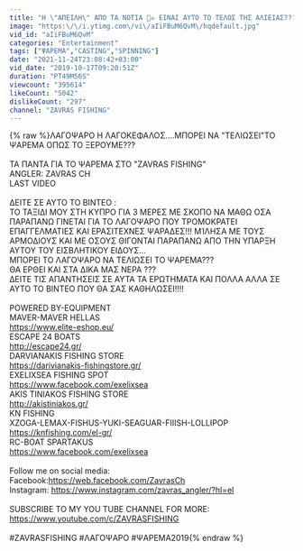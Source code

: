```yaml
---
title: "Η \"ΑΠΕΙΛΗ\" ΑΠΟ ΤΑ ΝΟΤΙΑ 🏴‍☠️ ΕΙΝΑΙ ΑΥΤΟ ΤΟ ΤΕΛΟΣ ΤΗΣ ΑΛΙΕΙΑΣ???ΕΡΕΥΝΑ ΓΙΑ ΤΑ ΛΑΓΟΨΑΡΑ ΣΤΗΝ ΚΥΠΡΟ!!!"
image: "https:\/\/i.ytimg.com\/vi\/aIiFBuM6QvM\/hqdefault.jpg"
vid_id: "aIiFBuM6QvM"
categories: "Entertainment"
tags: ["ΨΑΡΕΜΑ","CASTING","SPINNING"]
date: "2021-11-24T23:08:42+03:00"
vid_date: "2019-10-17T09:20:51Z"
duration: "PT49M56S"
viewcount: "395614"
likeCount: "5042"
dislikeCount: "297"
channel: "ZAVRAS FISHING"
---
```

{% raw %}ΛΑΓΟΨΑΡΟ Η ΛΑΓΟΚΕΦΑΛΟΣ....ΜΠΟΡΕΙ ΝΑ &quot;ΤΕΛΙΩΣΕΙ&quot;ΤΟ ΨΑΡΕΜΑ ΟΠΩΣ ΤΟ ΞΕΡΟΥΜΕ???<br /><br />ΤΑ ΠΑΝΤΑ ΓΙΑ ΤΟ ΨΑΡΕΜΑ ΣΤΟ &quot;ZAVRAS FISHING&quot;<br />ANGLER: ZAVRAS CH<br />LAST VIDEO<br /><br />ΔΕΙΤΕ ΣΕ ΑΥΤΟ ΤΟ ΒΙΝΤΕΟ :<br />ΤΟ ΤΑΞΙΔΙ ΜΟΥ ΣΤΗ ΚΥΠΡΟ ΓΙΑ 3 ΜΕΡΕΣ ΜΕ ΣΚΟΠΟ ΝΑ ΜΑΘΩ ΟΣΑ ΠΑΡΑΠΑΝΩ ΓΙΝΕΤΑΙ ΓΙΑ ΤΟ ΛΑΓΟΨΑΡΟ ΠΟΥ ΤΡΟΜΟΚΡΑΤΕΙ ΕΠΑΓΓΕΛΜΑΤΙΕΣ ΚΑΙ ΕΡΑΣΙΤΕΧΝΕΣ ΨΑΡΑΔΕΣ!!! ΜΊΛΗΣΑ ΜΕ ΤΟΥΣ ΑΡΜΟΔΙΟΥΣ ΚΑΙ ΜΕ ΟΣΟΥΣ ΘΙΓΟΝΤΑΙ ΠΑΡΑΠΑΝΩ ΑΠΟ ΤΗΝ ΥΠΑΡΞΗ ΑΥΤΟΥ ΤΟΥ ΕΙΣΒΛΗΤΙΚΟΥ ΕΙΔΟΥΣ...<br />ΜΠΟΡΕΙ ΤΟ ΛΑΓΟΨΑΡΟ ΝΑ ΤΕΛΙΩΣΕΙ ΤΟ ΨΑΡΕΜΑ???<br />ΘΑ ΕΡΘΕΙ ΚΑΙ ΣΤΑ ΔΙΚΑ ΜΑΣ ΝΕΡΑ ???<br />ΔΕΙΤΕ ΤΙΣ ΑΠΑΝΤΗΣΕΙΣ ΣΕ ΑΥΤΑ ΤΑ ΕΡΩΤΗΜΑΤΑ ΚΑΙ ΠΟΛΛΑ ΑΛΛΑ ΣΕ ΑΥΤΟ ΤΟ ΒΙΝΤΕΟ ΠΟΥ ΘΑ ΣΑΣ ΚΑΘΗΛΩΣΕΙ!!!!<br /><br />POWERED BY-EQUIPMENT<br />MAVER-MAVER HELLAS<br /><a rel="nofollow" target="blank" href="https://www.elite-eshop.eu/">https://www.elite-eshop.eu/</a><br />ESCAPE 24 BOATS<br /><a rel="nofollow" target="blank" href="http://escape24.gr/">http://escape24.gr/</a><br />DARVIANAKIS FISHING STORE<br /><a rel="nofollow" target="blank" href="https://darivianakis-fishingstore.gr/">https://darivianakis-fishingstore.gr/</a><br />EXELIXSEA FISHING SPOT<br /><a rel="nofollow" target="blank" href="https://www.facebook.com/exelixsea">https://www.facebook.com/exelixsea</a><br />AKIS TINIAKOS FISHING STORE<br /><a rel="nofollow" target="blank" href="http://akistiniakos.gr/">http://akistiniakos.gr/</a><br />KN FISHING<br />XZOGA-LEMAX-FISHUS-YUKI-SEAGUAR-FIIISH-LOLLIPOP<br /><a rel="nofollow" target="blank" href="https://knfishing.com/el-gr/">https://knfishing.com/el-gr/</a><br />RC-BOAT SPARTAKUS<br /><a rel="nofollow" target="blank" href="https://www.facebook.com/exelixsea">https://www.facebook.com/exelixsea</a><br /><br />Follow me on social media:<br />Facebook:<a rel="nofollow" target="blank" href="https://web.facebook.com/ZavrasCh">https://web.facebook.com/ZavrasCh</a><br />Instagram: <a rel="nofollow" target="blank" href="https://www.instagram.com/zavras_angler/?hl=el">https://www.instagram.com/zavras_angler/?hl=el</a> <br /><br />SUBSCRIBE TO MY YOU TUBE CHANNEL FOR MORE:<br /><a rel="nofollow" target="blank" href="https://www.youtube.com/c/ZAVRASFISHING">https://www.youtube.com/c/ZAVRASFISHING</a><br /><br />#ZAVRASFISHING #ΛΑΓΟΨΑΡΟ #ΨΑΡΕΜΑ2019{% endraw %}
